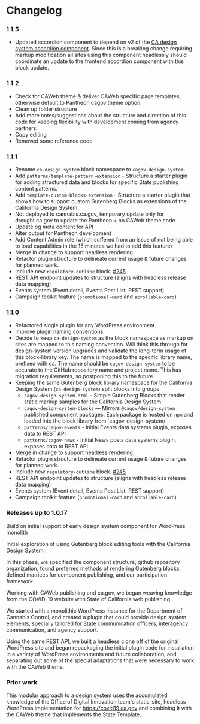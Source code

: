 # Changelog

### 1.1.5
* Updated accordion component to depend on v2 of the <a href="https://designsystem.webstandards.ca.gov/components/accordion/readme/">CA design system accordion component</a>. Since this is a breaking change requiring markup modification all sites using this component headlessly should coordinate an update to the frontend accordion component with this block update.

### 1.1.2
* Check for CAWeb theme & deliver CAWeb specific page templates, otherwise default to Pantheon cagov theme option.
* Clean up folder structure
* Add more notes/suggestions about the structure and direction of this code for keeping flexibility with development coming from agency partners.
* Copy editing
* Removed some reference code
### 1.1.1
* Rename `ca-design-system` block namespace to `cagov-design-system.`
* Add `patterns/template-pattern-extension` - Structure a starter plugin for adding structured data and blocks for specific State publishing content patterns.
* Add `template-custom-blocks-extension` - Structure a starter plugin that shows how to support custom Gutenberg Blocks as extensions of the California Design System.
* Not deployed to cannabis.ca.gov, temporary update only for drought.ca.gov to update the Pantheon + no CAWeb theme code
* Update og meta content for API
* Alter output for Pantheon development 
* Add Content Admin role (which suffered from an issue of not being able to load capabilities in the 15 minutes we had to add this feature)
* Merge in change to support headless rendering.
* Refactor plugin structure to delineate current usage & future changes for planned work.
* Include new `regulatory-outline` block. [#245](https://github.com/cagov/ca-design-system-gutenberg-blocks/issues/245)
* REST API endpoint updates to structure (aligns with headless release data mapping)
* Events system (Event detail, Events Post List, REST support)
* Campaign toolkit feature (`promotional-card` and `scrollable-card`)
### 1.1.0
* Refactored single plugin for any WordPress environment.
* Improve plugin naming conventions.
* Decide to keep `ca-design-system` as the block namespace as markup on sites are mapped to this naming convention. Will think this through for design-system version upgrades and validate the long-term usage of this block-library key. The name is mapped to the specific library name, prefixed with ca. The name should be `cagov-design-system` to be accurate to the GitHub repository name and project name. This has migration requirements, so postponing this to the future.
* Keeping the same Gutenberg block library namespace for the California Design System (`ca-design-system`) split blocks into groups
    * `cagov-design-system-html` - Simple Gutenberg Blocks that render static markup samples for the California Design System.
    * `cagov-design-system-blocks` — Mirrors `@cagov/design-system` published component packages. Each package is hosted on `npm` and loaded into the block library from `cagov-design-system/
    * `patterns/cagov-events` - Initial Events data systems plugin, exposes data to REST API
    * `patterns/cagov-news` - Initial News posts data systems plugin, exposes data to REST API
* Merge in change to support headless rendering.
* Refactor plugin structure to delineate current usage & future changes for planned work.
* Include new `regulatory-outline` block. [#245](https://github.com/cagov/ca-design-system-gutenberg-blocks/issues/245)
* REST API endpoint updates to structure (aligns with headless release data mapping)
* Events system (Event detail, Events Post List, REST support)
* Campaign toolkit feature (`promotional-card` and `scrollable-card`)

### Releases up to 1.0.17
Build on initial support of early design system component for WordPress monolith

Initial exploration of using Gutenberg block editing tools with the California Design System. 

In this phase, we specified the component structure, github repository organization, found preferred methods of rendering Gutenberg blocks, defined matrices for component publishing, and our participation framework.

Working with CAWeb publishing and ca.gov, we began weaving knowledge from the COVID-19 website with State of California web publishing.

We started with a monolithic WordPress instance for the Department of Cannabis Control, and created a plugin that could provide design system elements, specially tailored for State communication officers, interagency communication, and agency support.

Using the same REST API, we built a headless clone off of the original WordPress site and began repackaging the initial plugin code for installation in a variety of WordPress environments and future collaboration, and separating out some of the special adaptations that were necessary to work with the CAWeb theme.

### Prior work
This modular approach to a design system uses the accumulated knowledge of the Office of Digital Innovation team's static-site, headless WordPress implementation for https://covid19.ca.gov and combining it with the CAWeb theme that implements the State Template.